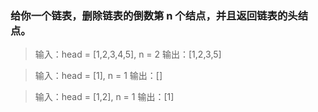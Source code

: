 ### 给你一个链表，删除链表的倒数第 n 个结点，并且返回链表的头结点。

> 输入：head = [1,2,3,4,5], n = 2
输出：[1,2,3,5]

>输入：head = [1], n = 1 
输出：[]

>输入：head = [1,2], n = 1
输出：[1]